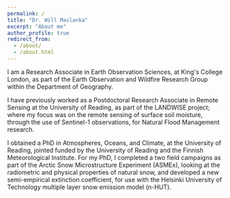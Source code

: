 ```yaml
---
permalink: /
title: "Dr. Will Maslanka"
excerpt: "About me"
author_profile: true
redirect_from: 
  - /about/
  - /about.html
---
```


I am a Research Associate in Earth Observation Sciences, at King's College London, as part of the Earth Observation and Wildfire Research Group within the Department of Geography.

I have previously worked as a Postdoctoral Research Associate in Remote Sensing at the University of Reading, as part of the LANDWISE project; where my focus was on the remote sensing of surface soil moisture, through the use of Sentinel-1 observations, for Natural Flood Management research.

I obtained a PhD in Atmospheres, Oceans, and Climate, at the University of Reading, jointed funded by the University of Reading and the Finnish Meteorological Institute. For my PhD, I completed a two field campaigns as part of the Arctic Snow Microstructure Experiment (ASMEx), looking at the radiometric and physical properties of natural snow, and developed a new semi-empirical extinction coefficient, for use with the Helsinki University of Technology multiple layer snow emission model (n-HUT).
